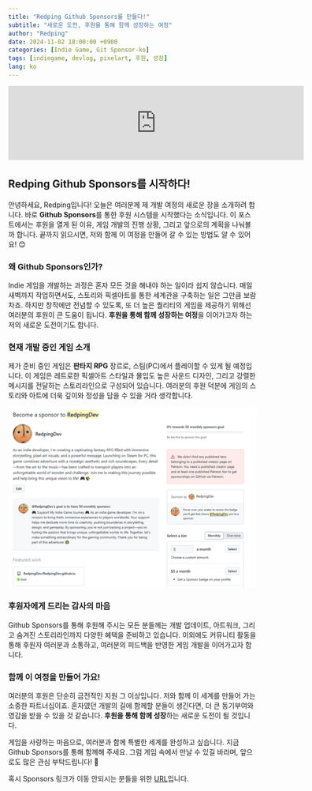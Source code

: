```yaml
---
title: "Redping Github Sponsors를 만들다!"
subtitle: "새로운 도전, 후원을 통해 함께 성장하는 여정"
author: "Redping"
date: 2024-11-02 18:00:00 +0900
categories: [Indie Game, Git Sponsor-ko]
tags: [indiegame, devlog, pixelart, 후원, 성장]
lang: ko
---
```


<iframe src="https://github.com/sponsors/RedpingDev/card" title="Sponsor RedpingDev" height="150" width="600" style="border: 0;"></iframe>

## Redping Github Sponsors를 시작하다!

안녕하세요, Redping입니다! 오늘은 여러분께 제 개발 여정의 새로운 장을 소개하려 합니다. 바로 **Github Sponsors**를 통한 후원 시스템을 시작했다는 소식입니다. 이 포스트에서는 후원을 열게 된 이유, 게임 개발의 진행 상황, 그리고 앞으로의 계획을 나눠볼까 합니다. 끝까지 읽으시면, 저와 함께 이 여정을 만들어 갈 수 있는 방법도 알 수 있어요! 😊

### 왜 Github Sponsors인가?

Indie 게임을 개발하는 과정은 혼자 모든 것을 해내야 하는 일이라 쉽지 않습니다. 매일 새벽까지 작업하면서도, 스토리와 픽셀아트를 통한 세계관을 구축하는 일은 그만큼 보람차죠. 하지만 창작에만 전념할 수 있도록, 또 더 높은 퀄리티의 게임을 제공하기 위해선 여러분의 후원이 큰 도움이 됩니다. **후원을 통해 함께 성장하는 여정**을 이어가고자 하는 저의 새로운 도전이기도 합니다.

### 현재 개발 중인 게임 소개

제가 준비 중인 게임은 **판타지 RPG** 장르로, 스팀(PC)에서 플레이할 수 있게 될 예정입니다. 이 게임은 레트로한 픽셀아트 스타일과 몰입도 높은 사운드 디자인, 그리고 강렬한 메시지를 전달하는 스토리라인으로 구성되어 있습니다. 여러분의 후원 덕분에 게임의 스토리와 아트에 더욱 깊이와 정성을 담을 수 있을 거라 생각합니다.

![Sposonrs 이미지](/img/sponsors.png)

### 후원자에게 드리는 감사의 마음

Github Sponsors를 통해 후원해 주시는 모든 분들께는 개발 업데이트, 아트워크, 그리고 숨겨진 스토리라인까지 다양한 혜택을 준비하고 있습니다. 이외에도 커뮤니티 활동을 통해 후원자 여러분과 소통하고, 여러분의 피드백을 반영한 게임 개발을 이어가고자 합니다.

### 함께 이 여정을 만들어 가요!

여러분의 후원은 단순히 금전적인 지원 그 이상입니다. 저와 함께 이 세계를 만들어 가는 소중한 파트너십이죠. 혼자였던 개발의 길에 함께할 분들이 생긴다면, 더 큰 동기부여와 영감을 받을 수 있을 것 같습니다. **후원을 통해 함께 성장**하는 새로운 도전이 될 것입니다.

게임을 사랑하는 마음으로, 여러분과 함께 특별한 세계를 완성하고 싶습니다. 지금 Github Sponsors를 통해 함께해 주세요. 그럼 게임 속에서 만날 수 있길 바라며, 앞으로도 많은 관심 부탁드립니다! 🙌


혹시 Sponsors 링크가 이동 안되시는 분들을 위한 [URL](https://github.com/sponsors/RedpingDev)입니다.